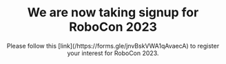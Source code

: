 <div style="text-align: center;">
    <h1>We are now taking signup for RoboCon 2023</h1>
    <p>Please follow this [link](/https://forms.gle/jnvBskVWA1qAvaecA) to register your interest for RoboCon 2023.
</div>
